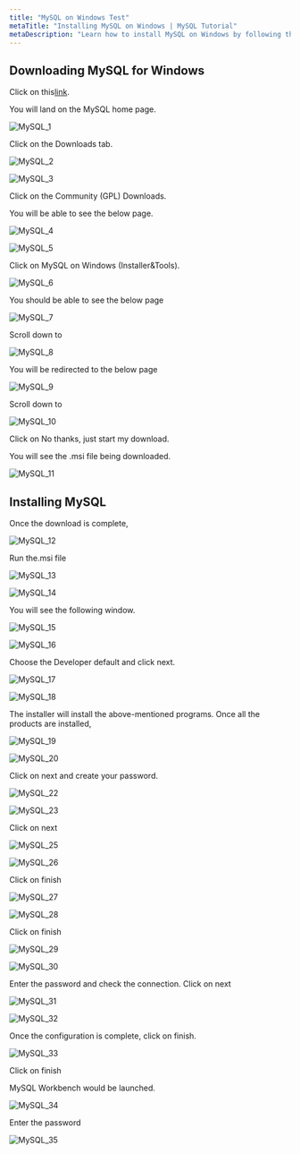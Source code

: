 ```yaml
---
title: "MySQL on Windows Test"
metaTitle: "Installing MySQL on Windows | MySQL Tutorial"
metaDescription: "Learn how to install MySQL on Windows by following this step by step instructions"
---
```


## Downloading MySQL for Windows

Click on this[link](https://www.mysql.com/).

You will land on the MySQL home page.

![MySQL_1](https://graphql-engine-cdn.hasura.io/learn-hasura/assets/database-mysql/Hasura_MySQL_1.jpg)

Click on the Downloads tab.

![MySQL_2](https://graphql-engine-cdn.hasura.io/learn-hasura/assets/database-mysql/Hasura_MySQL_2.jpg)

![MySQL_3](https://graphql-engine-cdn.hasura.io/learn-hasura/assets/database-mysql/Hasura_MySQL_3.jpg)

Click on the Community (GPL) Downloads.

You will be able to see the below page.

![MySQL_4](https://graphql-engine-cdn.hasura.io/learn-hasura/assets/database-mysql/Hasura_MySQL_4.jpg)

![MySQL_5](https://graphql-engine-cdn.hasura.io/learn-hasura/assets/database-mysql/Hasura_MySQL_5.jpg)

Click on MySQL on Windows (Installer&amp;Tools).

![MySQL_6](https://graphql-engine-cdn.hasura.io/learn-hasura/assets/database-mysql/Hasura_MySQL_6.jpg)

You should be able to see the below page

![MySQL_7](https://graphql-engine-cdn.hasura.io/learn-hasura/assets/database-mysql/Hasura_MySQL_7.jpg)

 Scroll down to

![MySQL_8](https://graphql-engine-cdn.hasura.io/learn-hasura/assets/database-mysql/Hasura_MySQL_8.jpg)

You will be redirected to the below page

![MySQL_9](https://graphql-engine-cdn.hasura.io/learn-hasura/assets/database-mysql/Hasura_MySQL_9.jpg)

Scroll down to

![MySQL_10](https://graphql-engine-cdn.hasura.io/learn-hasura/assets/database-mysql/Hasura_MySQL_10.jpg)

Click on No thanks, just start my download.

You will see the .msi file being downloaded.

![MySQL_11](https://graphql-engine-cdn.hasura.io/learn-hasura/assets/database-mysql/Hasura_MySQL_11.jpg)

## Installing MySQL

Once the download is complete,

![MySQL_12](https://graphql-engine-cdn.hasura.io/learn-hasura/assets/database-mysql/Hasura_MySQL_12.jpg)

Run the.msi file

![MySQL_13](https://graphql-engine-cdn.hasura.io/learn-hasura/assets/database-mysql/Hasura_MySQL_13.jpg)

![MySQL_14](https://graphql-engine-cdn.hasura.io/learn-hasura/assets/database-mysql/Hasura_MySQL_14.jpg)

You will see the following window.

![MySQL_15](https://graphql-engine-cdn.hasura.io/learn-hasura/assets/database-mysql/Hasura_MySQL_15.jpg)

![MySQL_16](https://graphql-engine-cdn.hasura.io/learn-hasura/assets/database-mysql/Hasura_MySQL_16.jpg)

Choose the Developer default and click next.

![MySQL_17](https://graphql-engine-cdn.hasura.io/learn-hasura/assets/database-mysql/Hasura_MySQL_17.jpg)

![MySQL_18](https://graphql-engine-cdn.hasura.io/learn-hasura/assets/database-mysql/Hasura_MySQL_18.jpg)

The installer will install the above-mentioned programs. Once all the products are installed,

![MySQL_19](https://graphql-engine-cdn.hasura.io/learn-hasura/assets/database-mysql/Hasura_MySQL_19.jpg)

![MySQL_20](https://graphql-engine-cdn.hasura.io/learn-hasura/assets/database-mysql/Hasura_MySQL_21.jpg)

Click on next and create your password.

![MySQL_22](https://graphql-engine-cdn.hasura.io/learn-hasura/assets/database-mysql/Hasura_MySQL_22.jpg)

![MySQL_23](https://graphql-engine-cdn.hasura.io/learn-hasura/assets/database-mysql/Hasura_MySQL_24.jpg)

Click on next

![MySQL_25](https://graphql-engine-cdn.hasura.io/learn-hasura/assets/database-mysql/Hasura_MySQL_25.jpg)

![MySQL_26](https://graphql-engine-cdn.hasura.io/learn-hasura/assets/database-mysql/Hasura_MySQL_26.jpg)

Click on finish

![MySQL_27](https://graphql-engine-cdn.hasura.io/learn-hasura/assets/database-mysql/Hasura_MySQL_27.jpg)

![MySQL_28](https://graphql-engine-cdn.hasura.io/learn-hasura/assets/database-mysql/Hasura_MySQL_28.jpg)

Click on finish

![MySQL_29](https://graphql-engine-cdn.hasura.io/learn-hasura/assets/database-mysql/Hasura_MySQL_29.jpg)

![MySQL_30](https://graphql-engine-cdn.hasura.io/learn-hasura/assets/database-mysql/Hasura_MySQL_30.jpg)

Enter the password and check the connection. Click on next

![MySQL_31](https://graphql-engine-cdn.hasura.io/learn-hasura/assets/database-mysql/Hasura_MySQL_31.jpg)

![MySQL_32](https://graphql-engine-cdn.hasura.io/learn-hasura/assets/database-mysql/Hasura_MySQL_32.jpg)

Once the configuration is complete, click on finish.

![MySQL_33](https://graphql-engine-cdn.hasura.io/learn-hasura/assets/database-mysql/Hasura_MySQL_33.jpg)

Click on finish

MySQL Workbench would be launched.

![MySQL_34](https://graphql-engine-cdn.hasura.io/learn-hasura/assets/database-mysql/Hasura_MySQL_34.jpg)

Enter the password

![MySQL_35](https://graphql-engine-cdn.hasura.io/learn-hasura/assets/database-mysql/Hasura_MySQL_35.jpg)
